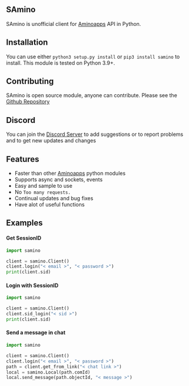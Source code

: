 ## SAmino
SAmino is unofficial client for [Aminoapps](https://aminoapps.com/) API in Python. 

## Installation
You can use either `python3 setup.py install` or `pip3 install samino` to install. This module is tested on Python 3.9+.

## Contributing
SAmino is open source module, anyone can contribute. Please see the [Github Repository](https://github.com/SirLez/SAmino)

## Discord
You can join the [Discord Server](https://discord.gg/AXn8PD5vDg) to add suggestions or to report problems
and to get new updates and changes

## Features
- Faster than other [Aminoapps](https://aminoapps.com/) python modules
- Supports async and sockets, events
- Easy and sample to use
- No `Too many requests.`
- Continual updates and bug fixes
- Have alot of useful functions

## Examples
#### Get SessionID
```py
import samino

client = samino.Client()
client.login("< email >", "< password >")
print(client.sid)
```
#### Login with SessionID
```py
import samino

client = samino.Client()
client.sid_login("< sid >")
print(client.sid)
```
#### Send a message in chat
```py
import samino

client = samino.Client()
client.login("< email >", "< password >")
path = client.get_from_link("< chat link >")
local = samino.Local(path.comId)
local.send_message(path.objectId, "< message >")
```
